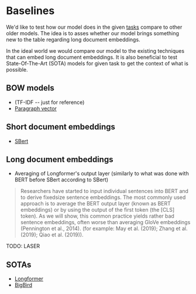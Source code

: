 [paragraph_vector]: paragraph_vector.md
[d/bigbird]: ./bigbird.md
[d/longformer]: ./longformer.md
[d/sbert]: ./sbert.md
[d/datasets]: ./datasets.md

# Baselines

We'd like to test how our model does in the given [tasks][d/datasets] compare to
other older models. The idea is to asses whether our model brings something new
to the table regarding long document embeddings.

In the ideal world we would compare our model to the existing techniques that
can embed long document embeddings. It is also beneficial to test
State-Of-The-Art (SOTA) models for given task to get the context of what is
possible.

## BOW models

- (TF-IDF -- just for reference)
- [Paragraph vector][paragraph_vector]

## Short document embeddings

- [SBert][d/sbert]

## Long document embeddings

- Averaging of Longformer's output layer (similarly to what was done with BERT
  before SBert according to SBert)

> Researchers have started to input individual sentences into BERT and to derive
> fixedsize sentence embeddings. The most commonly used approach is to average
> the BERT output layer (known as BERT embeddings) or by using the output of the
> first token (the [CLS] token). As we will show, this common practice yields
> rather bad sentence embeddings, often worse than averaging GloVe embeddings
> (Pennington et al., 2014).
> (for example: May et al. (2019); Zhang et al. (2019); Qiao et al. (2019)).

TODO: LASER

## SOTAs

- [Longformer][d/longformer]
- [BigBird][d/bigbird]
